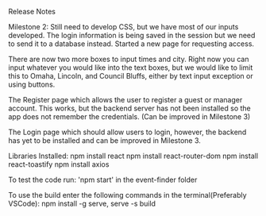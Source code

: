 Release Notes

Milestone 2:
Still need to develop CSS, but we have most of our inputs developed. The login information is being saved in the session but we need to send it to a database instead. Started a new page for requesting access.

There are now two more boxes to input times and city. Right now you can input whatever you would like into the text boxes, but we would like to limit this to Omaha, Lincoln, and Council Bluffs, either by text input exception or using buttons. 

The Register page which allows the user to register a guest or manager account. This works, but the backend server has not been installed so the app does not remember the credentials. (Can be improved in Milestone 3)

The Login page which should allow users to login, however, the backend has yet to be installed and can be improved in Milestone 3.

Libraries Installed:
npm install react
npm install react-router-dom
npm install react-toastify
npm install axios

To test the code run: 'npm start' in the event-finder folder

To use the build enter the following commands in the terminal(Preferably VSCode):
npm install -g serve,
serve -s build
